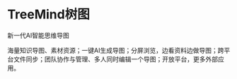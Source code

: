 # TreeMind树图

新一代AI智能思维导图
<p class="Home_sub_title__lPv_c">海量知识导图、素材资源；一键AI生成导图；分屏浏览，边看资料边做导图；跨平台文件同步；团队协作与管理、多人同时编辑一个导图；开放平台，更多外部应用。</p>

<div class="Home_search__TF4uY"></div>